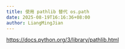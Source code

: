 ```yaml
---
title: 使用 pathlib 替代 os.path
date: 2025-08-19T16:16:36+08:00
author: LiangMingJian
---
```



https://docs.python.org/3/library/pathlib.html

